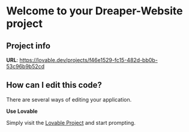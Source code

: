 # Welcome to your Dreaper-Website  project

## Project info

**URL**: https://lovable.dev/projects/f46e1529-fc15-482d-bb0b-53c96b9b52cd

## How can I edit this code?

There are several ways of editing your application.

**Use Lovable**

Simply visit the [Lovable Project](https://lovable.dev/projects/f46e1529-fc15-482d-bb0b-53c96b9b52cd) and start prompting.

